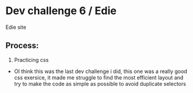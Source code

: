 # Dev challenge 6 / Edie

Edie site
## Process:

1. Practicing css

- OI think this was the last dev challenge i did, this one was a really good css exersice, it made me struggle to find the most efficient layout and try to make the code as simple as possible to avoid duplicate selectors
